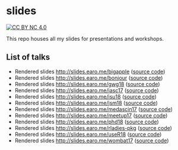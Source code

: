 # slides

[![CC BY NC 4.0](https://img.shields.io/badge/License-CC%20BY%20NC%204.0-green.svg)](https://creativecommons.org/licenses/by-nc/4.0/)

This repo houses all my slides for presentations and workshops.

## List of talks

* Rendered slides <http://slides.earo.me/bigapple> ([source code](https://github.com/earowang/bigapple))
* Rendered slides <http://slides.earo.me/bonjour> ([source code](https://github.com/earowang/bonjour))
* Rendered slides <http://slides.earo.me/gwg18> ([source code](https://github.com/earowang/gwg18))
* Rendered slides <http://slides.earo.me/iasc17> ([source code](https://github.com/earowang/iasc17))
* Rendered slides <http://slides.earo.me/isu18> ([source code](https://github.com/earowang/isu18))
* Rendered slides <http://slides.earo.me/jsm18> ([source code](https://github.com/earowang/jsm18))
* Rendered slides <http://slides.earo.me/medascin17> ([source code](https://github.com/earowang/medascin17))
* Rendered slides <http://slides.earo.me/meetup17> ([source code](https://github.com/earowang/meetup17))
* Rendered slides <http://slides.earo.me/phd18> ([source code](https://github.com/earowang/phd18))
* Rendered slides <http://slides.earo.me/rladies-pkg> ([source code](https://github.com/earowang/rladies-pkg))
* Rendered slides <http://slides.earo.me/useR18> ([source code](https://github.com/earowang/useR18))
* Rendered slides <http://slides.earo.me/wombat17> ([source code](https://github.com/earowang/wombat17))
